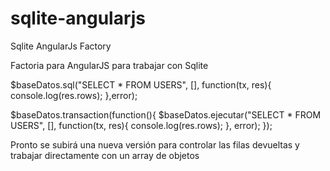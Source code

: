 # sqlite-angularjs
Sqlite AngularJs Factory

Factoria para AngularJS para trabajar con Sqlite
  
  $baseDatos.sql("SELECT * FROM USERS", [], function(tx, res){
    console.log(res.rows);
  },error);
  
  $baseDatos.transaction(function(){
    $baseDatos.ejecutar("SELECT * FROM USERS", [], function(tx, res){
      console.log(res.rows);
    }, error);
  });
 
Pronto se subirá una nueva versión para controlar las filas devueltas y trabajar directamente
con un array de objetos
